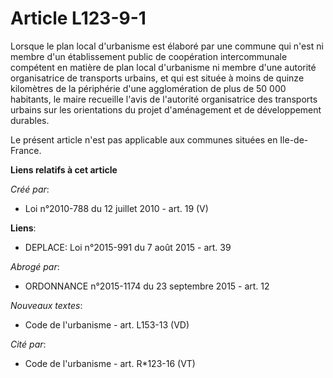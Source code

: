 # Article L123-9-1

Lorsque le plan local d'urbanisme est élaboré par une commune qui n'est ni membre d'un établissement public de coopération
intercommunale compétent en matière de plan local d'urbanisme ni membre d'une autorité organisatrice de transports urbains,
et qui est située à moins de quinze kilomètres de la périphérie d'une agglomération de plus de 50 000 habitants, le maire
recueille l'avis de l'autorité organisatrice des transports urbains sur les orientations du projet d'aménagement et de
développement durables. 

Le présent article n'est pas applicable aux communes situées en Ile-de-France.

**Liens relatifs à cet article**

_Créé par_:

  - Loi n°2010-788 du 12 juillet 2010 - art. 19 (V)

**Liens**:

  - DEPLACE: Loi n°2015-991 du 7 août 2015 - art. 39

_Abrogé par_:

  - ORDONNANCE n°2015-1174 du 23 septembre 2015 - art. 12

_Nouveaux textes_:

  - Code de l'urbanisme - art. L153-13 (VD)

_Cité par_:

  - Code de l'urbanisme - art. R*123-16 (VT)
